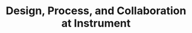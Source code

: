 ---
title: Design, Process, and Collaboration at Instrument
external_url: https://medium.com/in-progress/design-process-and-collaboration-at-instrument-488b7747d0ce
categories:
- Design
- Elsewhere
excerpt: An Interview with JD Hooge, Partner and Chief Creative Officer
---